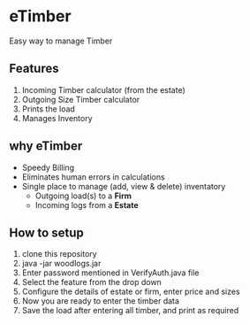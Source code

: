 # eTimber
Easy way to manage Timber
## Features
1. Incoming Timber calculator (from the estate)
2. Outgoing Size Timber calculator
3. Prints the load
4. Manages Inventory 

## why eTimber
- Speedy Billing
- Eliminates human errors in calculations
- Single place to manage (add, view & delete) inventatory
  - Outgoing load(s) to a **Firm**
  - Incoming logs from a **Estate**

## How to setup
1. clone this repository
2. java -jar woodlogs.jar
3. Enter password mentioned in VerifyAuth.java file
4. Select the feature from the drop down
5. Configure the details of estate or firm, enter price and sizes
6. Now you are ready to enter the timber data
7. Save the load after entering all timber, and print as required
